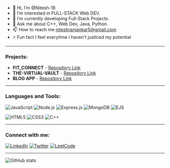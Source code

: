 - 👋 Hi, I’m @Nitesh-18
- 👀 I’m interested in FULL-STACK Web DEV.
- 🌱 I’m currently developing Full-Stack Projects.
- 💬 Ask me about C++, Web Dev, Java, Python.
- 📫 How to reach me niteshranjankar5@gmail.com 
- ⚡ Fun fact I feel everytime I haven't justiced my potential 
---

### Projects:

- **FIT_CONNECT** - [Repository Link](https://github.com/Nitesh-18/FIT-CONNECT)
- **THE-VIRTUAL-VAULT** - [Repository Link](https://github.com/Nitesh-18/The-Virtual-Vault)
- **BLOG APP** - [Repository Link](https://github.com/Nitesh-18/Mini-Project)

---

### Languages and Tools:

![JavaScript](https://img.shields.io/badge/-JavaScript-black?style=flat-square&logo=javascript)
![Node.js](https://img.shields.io/badge/-Node.js-black?style=flat-square&logo=node.js)
![Express.js](https://img.shields.io/badge/-Express.js-black?style=flat-square&logo=express)
![MongoDB](https://img.shields.io/badge/-MongoDB-black?style=flat-square&logo=mongodb)
![EJS](https://img.shields.io/badge/-EJS-black?style=flat-square&logo=ejs)

![HTML5](https://img.shields.io/badge/-HTML5-black?style=flat-square&logo=html5)
![CSS3](https://img.shields.io/badge/-CSS3-black?style=flat-square&logo=css3)
![C++](https://img.shields.io/badge/-C++-black?style=flat-square&logo=cplusplus)

---


### Connect with me:

[![LinkedIn](https://img.shields.io/badge/LinkedIn-blue?style=for-the-badge&logo=linkedin)](https://www.linkedin.com/in/nitesh-r-a15518243/)
[![Twitter](https://img.shields.io/badge/Twitter-blue?style=for-the-badge&logo=twitter)](https://x.com/Nitesh1831)
[![LeetCode](https://img.shields.io/badge/LeetCode-blue?style=for-the-badge&logo=leetcode)](https://leetcode.com/u/22bjIGZCTX/)

---
![GitHub stats](https://github-readme-stats.vercel.app/api?username=nitesh-18&show_icons=true&theme=radical)
